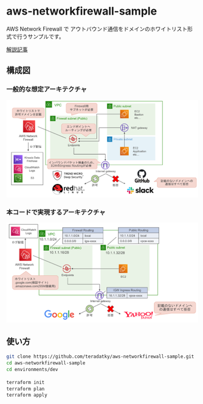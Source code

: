 # aws-networkfirewall-sample

AWS Network Firewall で アウトバウンド通信をドメインのホワイトリスト形式で行うサンプルです。

[解説記事](https://zenn.dev/teradatky)

## 構成図

### 一般的な想定アーキテクチャ

![architecture](/images/architecture1.png)

### 本コードで実現するアーキテクチャ

![architecture](/images/architecture2.png)


## 使い方

```bash
git clone https://github.com/teradatky/aws-networkfirewall-sample.git
cd aws-networkfirewall-sample
cd environments/dev

terraform init
terraform plan
terraform apply
```
